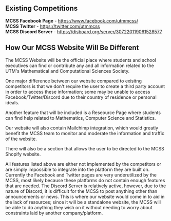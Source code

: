 ## Existing Competitions

**MCSS Facebook Page** - https://www.facebook.com/utmmcss/  
**MCSS Twitter** - https://twitter.com/utmmcss  
**MCSS Discord Server** - https://disboard.org/server/307220119061528577  

## How Our MCSS Website Will Be Different

The MCSS Website will be the official place where students and school executives can find or contribute any and all information related to the UTM's Mathematical and Computational Sciences Society.

One major difference between our website compared to exisitng competitors is that we don't require the user to create a third party account in order to access these information; some may be unable to access Facebook/Twitter/Discord due to their country of residence or personal ideals.

Another feature that will be included is a Reseource Page where students can find help related to Mathematics, Computer Science and Statistics.

Our website will also contain Mailchimp integration, which would greatly benefit the MCSS team to monitor and moderate the information and traffic of the website.

There will also be a section that allows the user to be directed to the MCSS Shopify website.


All features listed above are either not implemented by the competitors or are simply impossible to integrate into the platform they are built on. Currently the Facebook and Twitter pages are very underutilized by the MCSS, most likely because these platforms do not contain enough features that are needed. The Discord Server is relatively active, however, due to the nature of Discord, it is difficult for the MCSS to post anything other than announcements or news. This is where our website would come in to aid in the lack of resources; since it will be a standalone website, the MCSS will be able to do anything they wish on it without needing to worry about constraints laid by another company/platform.
